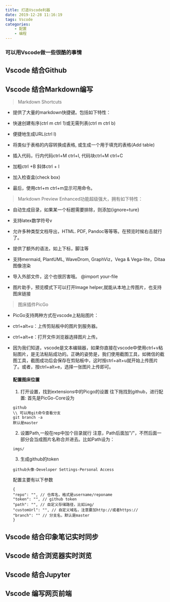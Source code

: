 ```yaml
---
title: 打造Vscode利器
date: 2019-12-28 11:16:19
tags: Vscode
categories:
    - 配置
    - 编程
---
```



### 可以用Vscode做一些很酷的事情


## Vscode 结合Github

## Vscode 结合Markdown编写
> Markdown Shortcuts

* 提供了大量的markdown快捷键。包括如下特性：

* 快速创建有序(ctrl m ctrl 1)或无需列表(ctrl m ctrl b)

* 便捷地生成URL(ctrl l)

* 将类似于表格的内容转换成表格, 或生成一个用于填充的表格(Add table)

* 插入代码，行内代码ctrl+M ctrl+I, 代码块ctrl+M ctrl+C

* 加粗ctrl +B 斜体ctrl + I

* 加入检查盒(check box)

* 最后，使用ctrl+m ctrl+m显示可用命令。
<!--more-->
> Markdown Preview Enhanced功能超级强大，拥有如下特性：

* 自动生成目录，如果某一个标题需要排除，则添加{ignore=ture}

* 支持latex数学符号v

* 允许多种类型文档导出，HTML. PDF, Pandoc等等等。在预览时候右击就行了。

* 提供了额外的语法，如上下标，脚注等

* 支持mermaid, PlantUML, WaveDrom, GraphViz，Vega & Vega-lite，Ditaa 图像渲染

* 导入外部文件，这个也很厉害哦。 @import your-file

* 图片助手，预览模式下可以打开Image helper,就能从本地上传图片，也支持图床链接

> 图床插件PicGo

* PicGo支持两种方式在vscode上粘贴图片：

* ctrl+alt+u：上传剪贴板中的图片到服务器。

* ctrl+alt+e：打开文件浏览器选择图片上传。

* 因为我们知道，vscode是文本编辑器，如果你直接在vscode中使用ctrl+v粘贴图片，是无法粘贴成功的。正确的姿势是，我们使用截图工具，如微信的截图工具，截图成功后会保存在剪贴板中，这时按ctrl+alt+u就开始上传图片了。或者，按ctrl+alt+e，选择一张图片上传即可。

    #### 配置图床位置
    1. 打开设置，找到extensions中的Picgo的设置
往下拖找到github，进行配置:
    首先是PicGo-Core设为
    ```
    github
    \\ 可以用git命令查看分支
    git branch -a
    默认是master
    ```
    2. 设置Path,一般在rep中加个目录就行
    注意，Path后面加"/"，不然后面一部分会当成图片名称合并进去。比如Path设为：
    ```
    imgs/
    ```
    3. 生成github的token
    ```
    github头像-Developer Settings-Personal Access
    ```
    配置主要有以下参数
    ```
    {
    "repo": "", // 仓库名，格式是username/reponame
    "token": "", // github token
    "path": "", // 自定义存储路径，比如img/
    "customUrl": "", // 自定义域名，注意要加http://或者https://
    "branch": "" // 分支名，默认是master
    }
    ```


## Vscode 结合印象笔记实时同步

## Vscode 结合浏览器实时浏览

## Vscode 结合Jupyter

## Vscode 编写网页前端